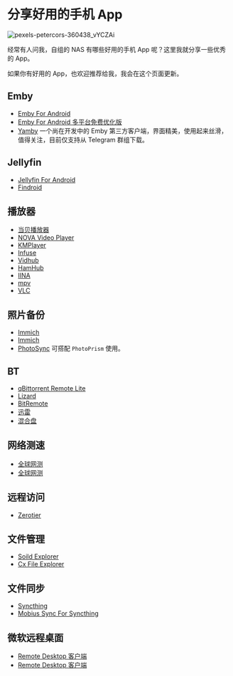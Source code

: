 # 分享好用的手机 App

![pexels-petercors-360438_vYCZAi](https://img.slarker.me/blog/pexels-petercors-360438_vYCZAi.jpg)

经常有人问我，自组的 NAS 有哪些好用的手机 App 呢？这里我就分享一些优秀的 App。

如果你有好用的 App，也欢迎推荐给我，我会在这个页面更新。

## Emby 

- [Emby For Android](https://emby.media/emby-for-android.html) <Badge type="tip" text="Android" /><Badge type="warning" text="官方" />
- [Emby For Android 多平台免费优化版](https://www.lckp.top/thing/emby-client/) <Badge type="tip" text="Android" />
- [Yamby](https://t.me/yamby_release) <Badge type="tip" text="Android" /> 一个尚在开发中的 Emby 第三方客户端，界面精美，使用起来丝滑，值得关注，目前仅支持从 Telegram 群组下载。

## Jellyfin

- [Jellyfin For Android](https://github.com/jellyfin/jellyfin-android) <Badge type="tip" text="Android" /><Badge type="warning" text="官方" />
- [Findroid](https://github.com/jarnedemeulemeester/findroid) <Badge type="tip" text="Android" />

## 播放器

- [当贝播放器](https://www.dangbei.com/player/) <Badge type="tip" text="Android TV" /><Badge type="warning" text="官方" />
- [NOVA Video Player](https://github.com/nova-video-player/aos-AVP/releases/) <Badge type="tip" text="Android TV" /><Badge type="warning" text="官方" />
- [KMPlayer](https://play.google.com/store/apps/details?id=com.kmplayer&hl=en_US) <Badge type="tip" text="Android" /><Badge type="warning" text="官方" />
- [Infuse](https://apps.apple.com/us/app/infuse-video-player/id1136220934) <Badge type="tip" text="iOS" /><Badge type="warning" text="官方" />
- [Vidhub](https://apps.apple.com/cn/app/vidhub-%E9%AB%98%E6%B8%85%E5%BD%B1%E7%89%87%E8%A7%86%E9%A2%91%E6%92%AD%E6%94%BE%E5%99%A8-%E5%BF%AB%E6%92%AD%E9%98%BF%E9%87%8C%E4%BA%91%E7%9B%98-%E7%99%BE%E5%BA%A6%E7%BD%91%E7%9B%98/id1659622164) <Badge type="tip" text="iOS" /><Badge type="tip" text="macOS" /><Badge type="warning" text="官方" />
- [HamHub](https://apps.apple.com/us/app/hamhub/id6458691598) <Badge type="tip" text="iOS" /><Badge type="warning" text="官方" />
- [IINA](https://iina.io/) <Badge type="tip" text="macOS" /><Badge type="warning" text="官方" />
- [mpv](https://mpv.io/) <Badge type="tip" text="macOS" /><Badge type="tip" text="Windows" /><Badge type="warning" text="官方" />
- [VLC](https://www.videolan.org/) <Badge type="tip" text="macOS" /><Badge type="tip" text="Windows" /><Badge type="warning" text="官方" />

## 照片备份

- [Immich](https://github.com/immich-app/immich/releases) <Badge type="tip" text="Android" /><Badge type="warning" text="官方" />
- [Immich](https://apps.apple.com/us/app/immich/id1613945652) <Badge type="tip" text="iOS" /><Badge type="warning" text="官方" />
- [PhotoSync](https://www.photosync-app.com/home) <Badge type="tip" text="Android" /><Badge type="tip" text="iOS" /><Badge type="warning" text="官方" /> 可搭配 `PhotoPrism` 使用。

## BT

- [qBittorrent Remote Lite](https://play.google.com/store/apps/details?id=me.fengmlo.qbRemoteFree&hl=en_US) <Badge type="tip" text="Android" />
- [Lizard](https://nagornyi.su/lizard/) <Badge type="tip" text="macOS" />
- [BitRemote](https://testflight.apple.com/join/yOuPRI3A) <Badge type="tip" text="iOS" /><Badge type="danger" text="TestFlight" /><Badge type="warning" text="官方" />
- [迅雷](https://m.xunlei.com/) <Badge type="tip" text="Android" /><Badge type="tip" text="iOS" /><Badge type="warning" text="官方" />
- [混合盘](https://hunhepan.com/) <Badge type="tip" text="Android" /><Badge type="warning" text="官方" />

## 网络测速

- [全球网测](https://apps.apple.com/cn/app/%E5%85%A8%E7%90%83%E7%BD%91%E6%B5%8B/id1668623776) <Badge type="tip" text="iOS" /><Badge type="warning" text="官方" />
- [全球网测](http://dlc.cnspeedtest.com:8088/TaierAndroid/download/globalspeed_down.html) <Badge type="tip" text="Android" /><Badge type="warning" text="官方" />

## 远程访问

- [Zerotier](https://www.zerotier.com/download/) <Badge type="tip" text="Android" /><Badge type="tip" text="iOS" /><Badge type="warning" text="官方" />

## 文件管理

- [Soild Explorer](https://neatbytes.com/solidexplorer/) <Badge type="tip" text="Android" /><Badge type="warning" text="官方" />
- [Cx File Explorer](https://cxfileexplorer.com/) <Badge type="tip" text="Android" /><Badge type="warning" text="官方" />

## 文件同步

- [Syncthing](https://play.google.com/store/apps/details?id=com.nutomic.syncthingandroid) <Badge type="tip" text="Android" /><Badge type="warning" text="官方" />
- [Mobius Sync For Syncthing](https://apps.apple.com/us/app/m%C3%B6bius-sync/id1539203216) <Badge type="tip" text="iOS" />

## 微软远程桌面

- [Remote Desktop 客户端](https://play.google.com/store/apps/details?id=com.microsoft.rdc.androidx) <Badge type="tip" text="Android" /><Badge type="warning" text="官方" />
- [Remote Desktop 客户端](https://apps.apple.com/us/app/remote-desktop-mobile/id714464092) <Badge type="tip" text="iOS" /><Badge type="warning" text="官方" />